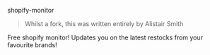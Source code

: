 shopify-monitor

> Whilst a fork, this was written entirely by Alistair Smith

Free shopify monitor! Updates you on the latest restocks from your favourite brands!
